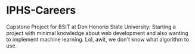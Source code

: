 # IPHS-Careers
 Capstone Project for BSIT at Don Honorio State University: Starting a project with minimal knowledge about web development and also wanting to implement machine learning. Lol, awit, we don't know what algorithm to use.

